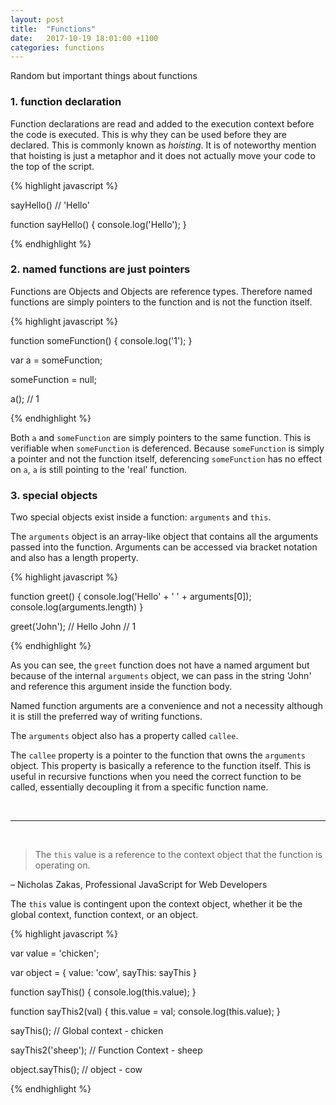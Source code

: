 ```yaml
---
layout: post
title:  "Functions"
date:   2017-10-19 18:01:00 +1100
categories: functions
---
```


Random but important things about functions

### 1. function declaration

Function declarations are read and added to the execution context before the code is executed. This is why they can be used before they are declared. This is commonly known as _hoisting_. It is of noteworthy mention that hoisting is just a metaphor and it does not actually move your code to the top of the script.

{% highlight javascript %}

  sayHello() // 'Hello'

  function sayHello() {
    console.log('Hello');
  }

{% endhighlight %}

### 2. named functions are just pointers

Functions are Objects and Objects are reference types. Therefore named functions are simply pointers to the function and is not the function itself.

{% highlight javascript %}

  function someFunction() {
    console.log('1');
  }

  var a = someFunction;

  someFunction = null;

  a(); // 1

{% endhighlight %}

Both `a` and `someFunction` are simply pointers to the same function. This is verifiable when `someFunction` is deferenced. Because `someFunction` is simply a pointer and not the function itself, deferencing `someFunction` has no effect on `a`, `a` is still pointing to the 'real' function.


### 3. special objects
Two special objects exist inside a function: `arguments` and `this`.

The `arguments` object is an array-like object that contains all the arguments passed into the function. Arguments can be accessed via bracket notation and also has a length property.

{% highlight javascript %}

  function greet() {
    console.log('Hello' + ' ' + arguments[0]);
    console.log(arguments.length)
  }

  greet('John'); // Hello John
                 // 1

{% endhighlight %}

As you can see, the `greet` function does not have a named argument but because of the internal `arguments` object, we can pass in the string 'John' and reference this argument inside the function body.

Named function arguments are a convenience and not a necessity although it is still the preferred way of writing functions.

The `arguments` object also has a property called `callee`.

The `callee` property is a pointer to the function that owns the `arguments` object. This property is basically a reference to the function itself. This is useful in recursive functions when you need the correct function to be called, essentially decoupling it from a specific function name.

<br>
<hr>
<br>

> The `this` value is a reference to the context object that the function is operating on.

&ndash; Nicholas Zakas, Professional JavaScript for Web Developers

The `this` value is contingent upon the context object, whether it be the global context, function context, or an object.

{% highlight javascript %}

  var value = 'chicken';

  var object = {
    value: 'cow',
    sayThis: sayThis
  }

  function sayThis() {
    console.log(this.value);
  }

  function sayThis2(val) {
    this.value = val;
    console.log(this.value);
  }

  sayThis(); // Global context - chicken

  sayThis2('sheep'); // Function Context - sheep

  object.sayThis(); // object - cow

{% endhighlight %}
